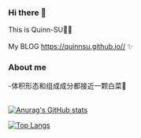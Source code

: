 ### Hi there 👋
This is Quinn-SU🏄‍♀️<br> <br>
My BLOG https://quinnsu.github.io// ✨ 
### About me
 -体积形态和组成成分都接近一颗白菜🌿<br>
 <br>
 
[![Anurag's GitHub stats](https://github-readme-stats.vercel.app/api?username=Quinn-SU)](https://github.com/anuraghazra/github-readme-stats)

[![Top Langs](https://github-readme-stats.vercel.app/api/top-langs/?username=Quinn-SU)](https://github.com/anuraghazra/github-readme-stats)


<!--
**Quinn-SU/Quinn-SU** is a ✨ _special_ ✨ repository because its `README.md` (this file) appears on your GitHub profile.

Here are some ideas to get you started:

- 🔭 I’m currently working on ...
- 🌱 I’m currently learning ...
- 👯 I’m looking to collaborate on ...
- 🤔 I’m looking for help with ...
- 💬 Ask me about ...
- 📫 How to reach me: ...
- 😄 Pronouns: ...
- ⚡ Fun fact: ...
-->
